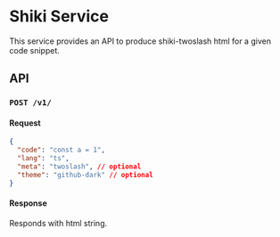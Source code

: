 # Shiki Service

This service provides an API to produce shiki-twoslash html for a given code snippet.

## API

### `POST /v1/`

#### Request

```json
{
  "code": "const a = 1",
  "lang": "ts",
  "meta": "twoslash", // optional
  "theme": "github-dark" // optional
}
```

#### Response

Responds with html string.
